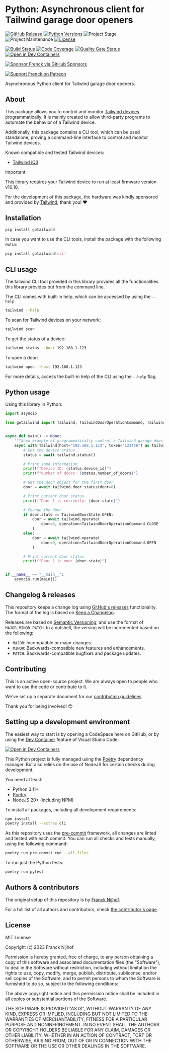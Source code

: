 # Python: Asynchronous client for Tailwind garage door openers

[![GitHub Release][releases-shield]][releases]
[![Python Versions][python-versions-shield]][pypi]
![Project Stage][project-stage-shield]
![Project Maintenance][maintenance-shield]
[![License][license-shield]](LICENSE.md)

[![Build Status][build-shield]][build]
[![Code Coverage][codecov-shield]][codecov]
[![Quality Gate Status][sonarcloud-shield]][sonarcloud]
[![Open in Dev Containers][devcontainer-shield]][devcontainer]

[![Sponsor Frenck via GitHub Sponsors][github-sponsors-shield]][github-sponsors]

[![Support Frenck on Patreon][patreon-shield]][patreon]

Asynchronous Python client for Tailwind garage door openers.

## About

This package allows you to control and monitor [Tailwind devices](https://gotailwind.com/)
programmatically. It is mainly created to allow third-party programs to
automate the behavior of a Tailwind device.

Additionally, this package contains a CLI tool, which can be used standalone,
proving a command-line interface to control and monitor Tailwind devices.

Known compatible and tested Tailwind devices:

- [Tailwind iQ3](https://gotailwind.com/products/iq3-smart-garage-controller)

> [!IMPORTANT]
> This library requires your Tailwind device to run at least firmware version v10.10.

For the development of this package, the hardware was kindly sponsored
and provided by [Tailwind](https://gotailwind.com/); thank you! ❤️

## Installation

```bash
pip install gotailwind
```

In case you want to use the CLI tools, install the package with the following
extra:

```bash
pip install gotailwind[cli]
```

## CLI usage

The tailwind CLI tool provided in this library provides all the functionalities
this library provides but from the command line.

The CLI comes with built-in help, which can be accessed by using the `--help`

```bash
tailwind --help
```

To scan for Tailwind devices on your network:

```bash
tailwind scan
```

To get the status of a device:

```bash
tailwind status --host 192.168.1.123
```

To open a door:

```bash
tailwind open --host 192.168.1.123
```

For more details, access the built-in help of the CLI using the `--help` flag.

## Python usage

Using this library in Python:

```python
import asyncio

from gotailwind import Tailwind, TailwindDoorOperationCommand, TailwindDoorState


async def main() -> None:
    """Show example of programmatically control a Tailwind garage door."""
    async with Tailwind(host="192.168.1.123", token="123456") as tailwind:
        # Get the device status
        status = await tailwind.status()

        # Print some information
        print(f"Device ID: {status.device_id}")
        print(f"Number of doors: {status.number_of_doors}")

        # Get the door object for the first door
        door = await tailwind.door_status(door=0)

        # Print current door status
        print(f"Door 1 is currently: {door.state}")

        # Change the door
        if door.state == TailwindDoorState.OPEN:
            door = await tailwind.operate(
                door=0, operation=TailwindDoorOperationCommand.CLOSE
            )
        else:
            door = await tailwind.operate(
                door=0, operation=TailwindDoorOperationCommand.OPEN
            )

        # Print current door status
        print(f"Door 1 is now: {door.state}")


if __name__ == "__main__":
    asyncio.run(main())
```

## Changelog & releases

This repository keeps a change log using [GitHub's releases][releases]
functionality. The format of the log is based on
[Keep a Changelog][keepchangelog].

Releases are based on [Semantic Versioning][semver], and use the format
of `MAJOR.MINOR.PATCH`. In a nutshell, the version will be incremented
based on the following:

- `MAJOR`: Incompatible or major changes.
- `MINOR`: Backwards-compatible new features and enhancements.
- `PATCH`: Backwards-compatible bugfixes and package updates.

## Contributing

This is an active open-source project. We are always open to people who want to
use the code or contribute to it.

We've set up a separate document for our
[contribution guidelines](CONTRIBUTING.md).

Thank you for being involved! :heart_eyes:

## Setting up a development environment

The easiest way to start is by opening a CodeSpace here on GitHub, or by using
the [Dev Container][devcontainer] feature of Visual Studio Code.

[![Open in Dev Containers][devcontainer-shield]][devcontainer]

This Python project is fully managed using the [Poetry][poetry] dependency manager. But also relies on the use of NodeJS for certain checks during development.

You need at least:

- Python 3.11+
- [Poetry][poetry-install]
- NodeJS 20+ (including NPM)

To install all packages, including all development requirements:

```bash
npm install
poetry install --extras cli
```

As this repository uses the [pre-commit][pre-commit] framework, all changes
are linted and tested with each commit. You can run all checks and tests
manually, using the following command:

```bash
poetry run pre-commit run --all-files
```

To run just the Python tests:

```bash
poetry run pytest
```

## Authors & contributors

The original setup of this repository is by [Franck Nijhof][frenck].

For a full list of all authors and contributors,
check [the contributor's page][contributors].

## License

MIT License

Copyright (c) 2023 Franck Nijhof

Permission is hereby granted, free of charge, to any person obtaining a copy
of this software and associated documentation files (the "Software"), to deal
in the Software without restriction, including without limitation the rights
to use, copy, modify, merge, publish, distribute, sublicense, and/or sell
copies of the Software, and to permit persons to whom the Software is
furnished to do so, subject to the following conditions:

The above copyright notice and this permission notice shall be included in all
copies or substantial portions of the Software.

THE SOFTWARE IS PROVIDED "AS IS", WITHOUT WARRANTY OF ANY KIND, EXPRESS OR
IMPLIED, INCLUDING BUT NOT LIMITED TO THE WARRANTIES OF MERCHANTABILITY,
FITNESS FOR A PARTICULAR PURPOSE AND NONINFRINGEMENT. IN NO EVENT SHALL THE
AUTHORS OR COPYRIGHT HOLDERS BE LIABLE FOR ANY CLAIM, DAMAGES OR OTHER
LIABILITY, WHETHER IN AN ACTION OF CONTRACT, TORT OR OTHERWISE, ARISING FROM,
OUT OF OR IN CONNECTION WITH THE SOFTWARE OR THE USE OR OTHER DEALINGS IN THE
SOFTWARE.

[build-shield]: https://github.com/frenck/python-gotailwind/actions/workflows/tests.yaml/badge.svg
[build]: https://github.com/frenck/python-gotailwind/actions/workflows/tests.yaml
[codecov-shield]: https://codecov.io/gh/frenck/python-gotailwind/branch/master/graph/badge.svg
[codecov]: https://codecov.io/gh/frenck/python-gotailwind
[contributors]: https://github.com/frenck/python-gotailwind/graphs/contributors
[devcontainer-shield]: https://img.shields.io/static/v1?label=Dev%20Containers&message=Open&color=blue&logo=visualstudiocode
[devcontainer]: https://vscode.dev/redirect?url=vscode://ms-vscode-remote.remote-containers/cloneInVolume?url=https://github.com/frenck/python-gotailwind
[frenck]: https://github.com/frenck
[github-sponsors-shield]: https://frenck.dev/wp-content/uploads/2019/12/github_sponsor.png
[github-sponsors]: https://github.com/sponsors/frenck
[keepchangelog]: http://keepachangelog.com/en/1.0.0/
[license-shield]: https://img.shields.io/github/license/frenck/python-gotailwind.svg
[maintenance-shield]: https://img.shields.io/maintenance/yes/2023.svg
[patreon-shield]: https://frenck.dev/wp-content/uploads/2019/12/patreon.png
[patreon]: https://www.patreon.com/frenck
[poetry-install]: https://python-poetry.org/docs/#installation
[poetry]: https://python-poetry.org
[pre-commit]: https://pre-commit.com/
[project-stage-shield]: https://img.shields.io/badge/project%20stage-production%20ready-brightgreen.svg
[pypi]: https://pypi.org/project/gotailwind/
[python-versions-shield]: https://img.shields.io/pypi/pyversions/gotailwind
[releases-shield]: https://img.shields.io/github/release/frenck/python-gotailwind.svg
[releases]: https://github.com/frenck/python-gotailwind/releases
[semver]: http://semver.org/spec/v2.0.0.html
[sonarcloud-shield]: https://sonarcloud.io/api/project_badges/measure?project=frenck_python-gotailwind&metric=alert_status
[sonarcloud]: https://sonarcloud.io/summary/new_code?id=frenck_python-gotailwind
